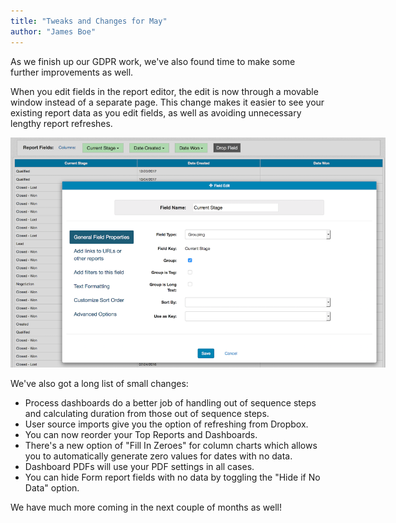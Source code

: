```yaml
---
title: "Tweaks and Changes for May"
author: "James Boe"
---
```


As we finish up our GDPR work, we've also found time to make some further improvements as well.<!--more-->

When you edit fields in the report editor, the edit is now through a movable window instead of a separate page. This change makes it easier to see your existing report data as you edit fields, as well as avoiding unnecessary lengthy report refreshes.

<img style="max-width:600px" src="/images/edit_window_move.png" alt="Edit Window Move" class="img img-responsive"/>

We've also got a long list of small changes:

<ul>
    <li>Process dashboards do a better job of handling out of sequence steps and calculating duration from those out of sequence steps.</li>
    <li>User source imports give you the option of refreshing from Dropbox.</li>
    <li>You can now reorder your Top Reports and Dashboards.</li>
    <li>There's a new option of "Fill In Zeroes" for column charts which allows you to automatically generate zero values for dates with no data.</li>
    <li>Dashboard PDFs will use your PDF settings in all cases.</li>
    <li>You can hide Form report fields with no data by toggling the "Hide if No Data" option.</li>
</ul>

We have much more coming in the next couple of months as well!